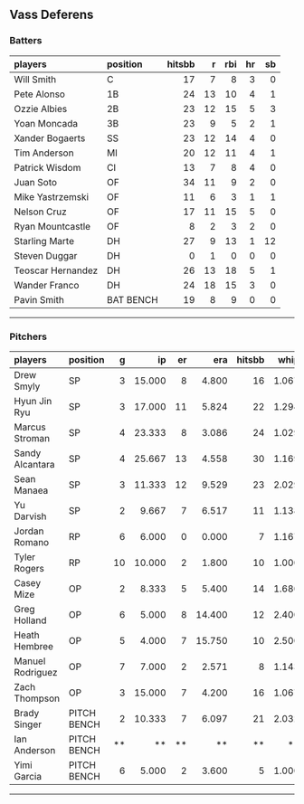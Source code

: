 ## Vass Deferens

### Batters

 
|players           |position  | hitsbb|  r| rbi| hr| sb| 
|:-----------------|:---------|------:|--:|---:|--:|--:| 
|Will Smith        |C         |     17|  7|   8|  3|  0| 
|Pete Alonso       |1B        |     24| 13|  10|  4|  1| 
|Ozzie Albies      |2B        |     23| 12|  15|  5|  3| 
|Yoan Moncada      |3B        |     23|  9|   5|  2|  1| 
|Xander Bogaerts   |SS        |     23| 12|  14|  4|  0| 
|Tim Anderson      |MI        |     20| 12|  11|  4|  1| 
|Patrick Wisdom    |CI        |     13|  7|   8|  4|  0| 
|Juan Soto         |OF        |     34| 11|   9|  2|  0| 
|Mike Yastrzemski  |OF        |     11|  6|   3|  1|  1| 
|Nelson Cruz       |OF        |     17| 11|  15|  5|  0| 
|Ryan Mountcastle  |OF        |      8|  2|   3|  2|  0| 
|Starling Marte    |DH        |     27|  9|  13|  1| 12| 
|Steven Duggar     |DH        |      0|  1|   0|  0|  0| 
|Teoscar Hernandez |DH        |     26| 13|  18|  5|  1| 
|Wander Franco     |DH        |     24| 18|  15|  3|  0| 
|Pavin Smith       |BAT BENCH |     19|  8|   9|  0|  0| 


* * *

### Pitchers

 
|players          |position    |  g|     ip| er|    era| hitsbb|  whip| so|  w| sv| 
|:----------------|:-----------|--:|------:|--:|------:|------:|-----:|--:|--:|--:| 
|Drew Smyly       |SP          |  3| 15.000|  8|  4.800|     16| 1.067| 19|  2|  0| 
|Hyun Jin Ryu     |SP          |  3| 17.000| 11|  5.824|     22| 1.294|  9|  1|  0| 
|Marcus Stroman   |SP          |  4| 23.333|  8|  3.086|     24| 1.029| 28|  2|  0| 
|Sandy Alcantara  |SP          |  4| 25.667| 13|  4.558|     30| 1.169| 26|  1|  0| 
|Sean Manaea      |SP          |  3| 11.333| 12|  9.529|     23| 2.029| 10|  0|  0| 
|Yu Darvish       |SP          |  2|  9.667|  7|  6.517|     11| 1.138| 16|  0|  0| 
|Jordan Romano    |RP          |  6|  6.000|  0|  0.000|      7| 1.167| 12|  1|  2| 
|Tyler Rogers     |RP          | 10| 10.000|  2|  1.800|     10| 1.000|  6|  2|  0| 
|Casey Mize       |OP          |  2|  8.333|  5|  5.400|     14| 1.680|  8|  0|  0| 
|Greg Holland     |OP          |  6|  5.000|  8| 14.400|     12| 2.400|  3|  0|  0| 
|Heath Hembree    |OP          |  5|  4.000|  7| 15.750|     10| 2.500|  5|  0|  0| 
|Manuel Rodriguez |OP          |  7|  7.000|  2|  2.571|      8| 1.143|  8|  1|  0| 
|Zach Thompson    |OP          |  3| 15.000|  7|  4.200|     16| 1.067|  8|  0|  0| 
|Brady Singer     |PITCH BENCH |  2| 10.333|  7|  6.097|     21| 2.032|  8|  0|  0| 
|Ian Anderson     |PITCH BENCH | **|     **| **|     **|     **|    **| **| **| **| 
|Yimi Garcia      |PITCH BENCH |  6|  5.000|  2|  3.600|      5| 1.000|  9|  0|  0| 


* * *


